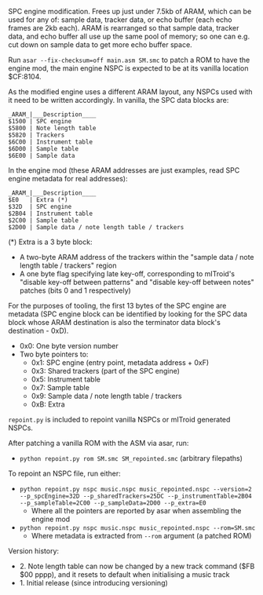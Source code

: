 SPC engine modification. Frees up just under 7.5kb of ARAM, which can be used for any of: sample data, tracker data, or echo buffer (each echo frames are 2kb each).
ARAM is rearranged so that sample data, tracker data, and echo buffer all use up the same pool of memory; so one can e.g. cut down on sample data to get more echo buffer space.

Run `asar --fix-checksum=off main.asm SM.smc` to patch a ROM to have the engine mod, the main engine NSPC is expected to be at its vanilla location $CF:8104.

As the modified engine uses a different ARAM layout, any NSPCs used with it need to be written accordingly.
In vanilla, the SPC data blocks are:
```
_ARAM_|___Description____
$1500 | SPC engine
$5800 | Note length table
$5820 | Trackers
$6C00 | Instrument table
$6D00 | Sample table
$6E00 | Sample data
```

In the engine mod (these ARAM addresses are just examples, read SPC engine metadata for real addresses):
```
_ARAM_|___Description____
$E0   | Extra (*)
$32D  | SPC engine
$2B04 | Instrument table
$2C00 | Sample table
$2D00 | Sample data / note length table / trackers
```

(*) Extra is a 3 byte block:
* A two-byte ARAM address of the trackers within the "sample data / note length table / trackers" region
* A one byte flag specifying late key-off, corresponding to mITroid's "disable key-off between patterns" and "disable key-off between notes" patches (bits 0 and 1 respectively)

For the purposes of tooling, the first 13 bytes of the SPC engine are metadata (SPC engine block can be identified by looking for the SPC data block whose ARAM destination is also the terminator data block's destination - 0xD).
* 0x0: One byte version number
* Two byte pointers to:
    * 0x1: SPC engine (entry point, metadata address + 0xF)
    * 0x3: Shared trackers (part of the SPC engine)
    * 0x5: Instrument table
    * 0x7: Sample table
    * 0x9: Sample data / note length table / trackers
    * 0xB: Extra

`repoint.py` is included to repoint vanilla NSPCs or mITroid generated NSPCs.

After patching a vanilla ROM with the ASM via asar, run:
* `python repoint.py rom SM.smc SM_repointed.smc` (arbitrary filepaths)

To repoint an NSPC file, run either:
* `python repoint.py nspc music.nspc music_repointed.nspc --version=2 --p_spcEngine=32D --p_sharedTrackers=25DC --p_instrumentTable=2B04 --p_sampleTable=2C00 --p_sampleData=2D00 --p_extra=E0`
    * Where all the pointers are reported by asar when assembling the engine mod
* `python repoint.py nspc music.nspc music_repointed.nspc --rom=SM.smc`
    * Where metadata is extracted from `--rom` argument (a patched ROM)

Version history:
* 2\. Note length table can now be changed by a new track command ($FB $00 pppp), and it resets to default when initialising a music track
* 1\. Initial release (since introducing versioning)
